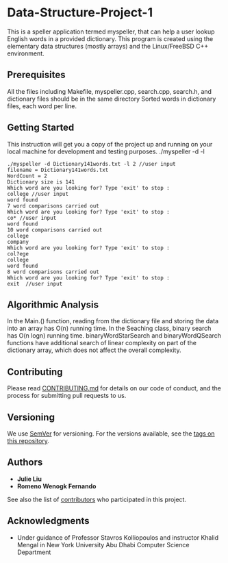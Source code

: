 # Data-Structure-Project-1

This is a speller application termed myspeller, that can help a user lookup English words in a provided dictionary. This program is created using the elementary data structures (mostly arrays) and the Linux/FreeBSD C++ environment.

## Prerequisites

All the files including Makefile, myspeller.cpp, search.cpp, search.h, and dictionary files should be in the same directory
Sorted words in dictionary files, each word per line.

## Getting Started

This instruction will get you a copy of the project up and running on your local machine for development and testing purposes. 
./myspeller -d <dictionaryfilename> -l <numberOfWordsSearch>

```
./myspeller -d Dictionary141words.txt -l 2 //user input
filename = Dictionary141words.txt
WordCount = 2
Dictionary size is 141
Which word are you looking for? Type 'exit' to stop : 
college //user input
word found
7 word comparisons carried out
Which word are you looking for? Type 'exit' to stop : 
co* //user input
word found
10 word comparisons carried out
college
company
Which word are you looking for? Type 'exit' to stop : 
col?ege
college
word found
8 word comparisons carried out
Which word are you looking for? Type 'exit' to stop : 
exit  //user input

```

## Algorithmic Analysis

In the Main.() function, reading from the dictionary file and storing the data into an array has O(n) running time.
In the Seaching class, binary search has O(n logn) running time. binaryWordStarSearch and binaryWordQSearch functions have additional search of linear complexity on part of the dictionary array, which does not affect the overall complexity.


## Contributing

Please read [CONTRIBUTING.md](https://gist.github.com/PurpleBooth/b24679402957c63ec426) for details on our code of conduct, and the process for submitting pull requests to us.

## Versioning

We use [SemVer](http://semver.org/) for versioning. For the versions available, see the [tags on this repository](https://github.com/your/project/tags). 

## Authors

* **Julie Liu** 
* **Romeno Wenogk Fernando** 

See also the list of [contributors](https://github.com/your/project/contributors) who participated in this project.


## Acknowledgments

* Under guidance of Professor Stavros Kolliopoulos and instructor Khalid Mengal in New York University Abu Dhabi Computer Science Department

